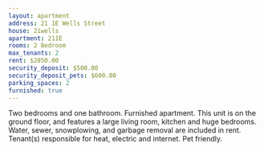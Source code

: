 ```yaml
---
layout: apartment
address: 21 1E Wells Street
house: 21wells
apartment: 211E
rooms: 2 Bedroom
max_tenants: 2
rent: $2850.00
security_deposit: $500.00
security_deposit_pets: $600.00
parking_spaces: 2
furnished: true
---
```


Two bedrooms and one bathroom. Furnished apartment.
This unit is on the ground floor, and features a large
living room, kitchen and huge bedrooms. Water, sewer, snowplowing, and
garbage removal are included in rent. Tenant(s) responsible for heat, electric and internet. Pet friendly.
